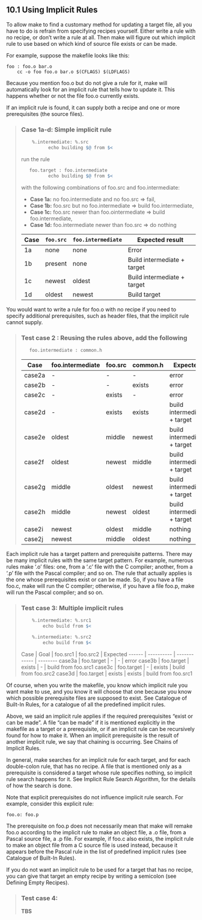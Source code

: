 ## 10.1 Using Implicit Rules

To allow make to find a customary method for updating a target file, all you have to do is refrain from specifying recipes yourself. Either write a rule with no recipe, or don’t write a rule at all. Then make will figure out which implicit rule to use based on which kind of source file exists or can be made.

For example, suppose the makefile looks like this:

    foo : foo.o bar.o
        cc -o foo foo.o bar.o $(CFLAGS) $(LDFLAGS)

Because you mention foo.o but do not give a rule for it, make will automatically look for an implicit rule that tells how to update it. This happens whether or not the file foo.o currently exists.

If an implicit rule is found, it can supply both a recipe and one or more prerequisites (the source files). 

> ### Case 1a-d: Simple implicit rule 
> 
> ```makefile
>     %.intermediate: %.src
>           echo building $@ from $<
> ```
> 
> run the rule 
> 
> ```makefile
>    foo.target : foo.intermediate
>           echo building $@ from $<
> ```
> with the following combinations of foo.src and foo.intermediate:
>
> - **Case 1a:** no foo.intermediate and no foo.src => fail, 
> - **Case 1b:** foo.src but no foo.intermediate => build foo.intermediate, 
> - **Case 1c:** foo.src newer than foo.ointermediate => build foo.intermediate,
> - **Case 1d:** foo.intermediate newer than foo.src => do nothing
>
> | Case | `foo.src` | `foo.intermediate` | Expected result
> | ---- | --------- | ------------------ | ---------------
> |  1a  |   none    |        none        | Error
> |  1b  |  present  |        none        | Build intermediate + target
> |  1c  |  newest   |       oldest       | Build intermediate + target
> |  1d  |  oldest   |       newest       | Build target

You would want to write a rule for foo.o with no recipe if you need to specify additional prerequisites, such as header files, that the implicit rule cannot supply.

> ### Test case 2 : Reusing the rules above, add the following
> 
> ```makefile
>    foo.intermediate : common.h 
> ```
> 
> Case   | foo.intermediate | foo.src | common.h  | Expected
> ------ | ---------------- | ------- | --------- | ------
> case2a |        -         |    -    |     -     | error
> case2b |        -         |    -    |   exists  | error
> case2c |        -         | exists  |     -     | error
> case2d |        -         | exists  |   exists  | build intermediate + target
> case2e |     oldest       | middle  |   newest  | build intermediate + target
> case2f |     oldest       | newest  |   middle  | build intermediate + target
> case2g |     middle       | oldest  |   newest  | build intermediate + target
> case2h |     middle       | newest  |   oldest  | build intermediate + target
> case2i |     newest       | oldest  |   middle  | nothing
> case2j |     newest       | middle  |   oldest  | nothing

Each implicit rule has a target pattern and prerequisite patterns. There may be many implicit rules with the same target pattern. For example, numerous rules make ‘.o’ files: one, from a ‘.c’ file with the C compiler; another, from a ‘.p’ file with the Pascal compiler; and so on. The rule that actually applies is the one whose prerequisites exist or can be made. So, if you have a file foo.c, make will run the C compiler; otherwise, if you have a file foo.p, make will run the Pascal compiler; and so on.

> ### Test case 3: Multiple implicit rules
>
> ```makefile
>     %.intermediate: %.src1
>         echo build from $<
> 
>     %.intermediate: %.src2
>         echo build from $<
> ```
> 
> Case   |    Goal    |   foo.src1   |   foo.src2   | Expected
> ------ | ---------- | ------------ | --------
> case3a | foo.target |      -       |      -       | error
> case3b | foo.target |    exists    |      -       | build from foo.src1
> case3c | foo.target |      -       |    exists    | build from foo.src2
> case3d | foo.target |    exists    |    exists    | build from foo.src1

Of course, when you write the makefile, you know which implicit rule you want make to use, and you know it will choose that one because you know which possible prerequisite files are supposed to exist. See Catalogue of Built-In Rules, for a catalogue of all the predefined implicit rules.

Above, we said an implicit rule applies if the required prerequisites “exist or can be made”. A file “can be made” if it is mentioned explicitly in the makefile as a target or a prerequisite, or if an implicit rule can be recursively found for how to make it. When an implicit prerequisite is the result of another implicit rule, we say that chaining is occurring. See Chains of Implicit Rules.

In general, make searches for an implicit rule for each target, and for each double-colon rule, that has no recipe. A file that is mentioned only as a prerequisite is considered a target whose rule specifies nothing, so implicit rule search happens for it. See Implicit Rule Search Algorithm, for the details of how the search is done.

Note that explicit prerequisites do not influence implicit rule search. For example, consider this explicit rule:

    foo.o: foo.p

The prerequisite on foo.p does not necessarily mean that make will remake foo.o according to the implicit rule to make an object file, a .o file, from a Pascal source file, a .p file. For example, if foo.c also exists, the implicit rule to make an object file from a C source file is used instead, because it appears before the Pascal rule in the list of predefined implicit rules (see Catalogue of Built-In Rules).

If you do not want an implicit rule to be used for a target that has no recipe, you can give that target an empty recipe by writing a semicolon (see Defining Empty Recipes).

> ### Test case 4:
>
> **TBS**

